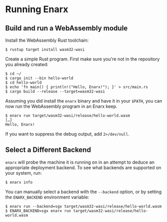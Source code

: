 # Running Enarx

## Build and run a WebAssembly module

Install the WebAssembly Rust toolchain:

    $ rustup target install wasm32-wasi

Create a simple Rust program.  First make sure you're not in the repository you already created:

    $ cd ~/
    $ cargo init --bin hello-world
    $ cd hello-world
    $ echo 'fn main() { println!("Hello, Enarx!"); }' > src/main.rs
    $ cargo build --release --target=wasm32-wasi

Assuming you did install the `enarx` binary and have it in your `$PATH`, you can
now run the WebAssembly program in an Enarx keep.

    $ enarx run target/wasm32-wasi/release/hello-world.wasm
    […]
    Hello, Enarx!

If you want to suppress the debug output, add `2>/dev/null`.

## Select a Different Backend

`enarx` will probe the machine it is running on in an attempt to deduce an
appropriate deployment backend. To see what backends are supported on your
system, run:

    $ enarx info

You can manually select a backend with the `--backend` option, or by
setting the `ENARX_BACKEND` environment variable:

    $ enarx run --backend=sgx target/wasm32-wasi/release/hello-world.wasm
    $ ENARX_BACKEND=sgx enarx run target/wasm32-wasi/release/hello-world.wasm
